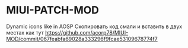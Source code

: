 # MIUI-PATCH-MOD
Dynamic icons like in AOSP
Скопировать код смали и вставить в двух местах как тут
https://github.com/acorp78/MIUI-MOD/commit/067feabfa69028a333296f9fcae53109678774f7

